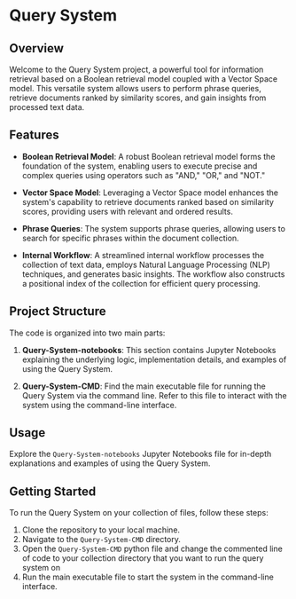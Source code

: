 # Query System

## Overview

Welcome to the Query System project, a powerful tool for information retrieval based on a Boolean retrieval model coupled with a Vector Space model. This versatile system allows users to perform phrase queries, retrieve documents ranked by similarity scores, and gain insights from processed text data.

## Features

- **Boolean Retrieval Model**: A robust Boolean retrieval model forms the foundation of the system, enabling users to execute precise and complex queries using operators such as "AND," "OR," and "NOT."

- **Vector Space Model**: Leveraging a Vector Space model enhances the system's capability to retrieve documents ranked based on similarity scores, providing users with relevant and ordered results.

- **Phrase Queries**: The system supports phrase queries, allowing users to search for specific phrases within the document collection.

- **Internal Workflow**: A streamlined internal workflow processes the collection of text data, employs Natural Language Processing (NLP) techniques, and generates basic insights. The workflow also constructs a positional index of the collection for efficient query processing.

## Project Structure

The code is organized into two main parts:

1. **Query-System-notebooks**: This section contains Jupyter Notebooks explaining the underlying logic, implementation details, and examples of using the Query System.

2. **Query-System-CMD**: Find the main executable file for running the Query System via the command line. Refer to this file to interact with the system using the command-line interface.

## Usage

Explore the `Query-System-notebooks` Jupyter Notebooks file for in-depth explanations and examples of using the Query System.

## Getting Started

To run the Query System on your collection of files, follow these steps:

1. Clone the repository to your local machine.
2. Navigate to the `Query-System-CMD` directory.
3. Open the `Query-System-CMD` python file and change the commented line of code to your collection directory that you want to run the query system on
4. Run the main executable file to start the system in the command-line interface.
